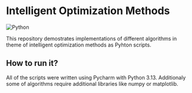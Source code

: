 # Intelligent Optimization Methods

![Python](https://img.shields.io/badge/Python-lightblue?logo=python)

This repository demostrates implementations of different algorithms in theme of intelligent optimization methods as Pyhton scripts. 

## How to run it?

All of the scripts were written using Pycharm with Python 3.13. Additionaly some of algorithms require additional libraries like numpy or matplotlib.

<!-- 

### local search

### local-search-extension

### local-search-optimization

### hybrid-evolutionary-algorithm

### hybrid-evolutionary-algorithm-own-approach

### hybrid-evolutionary-algorithm-tests

-->
